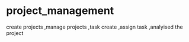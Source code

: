 # project_management
create projects ,manage projects ,task create ,assign task ,analyised the project
